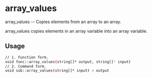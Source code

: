 # array_values
array_values -- Copies elements from an array to an array.

array_values copies elements in an array variable into an array variable.

## Usage
```sh
// 1. Function form.
void func::array_values(string[]* output, string[]* input)
// 2. Command form.
void sub::array_values(string[]* input) > output
```

